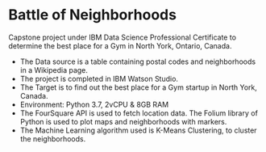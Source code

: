 # Battle of Neighborhoods
Capstone project under IBM Data Science Professional Certificate to determine the best place for a Gym in North York, Ontario, Canada.

* The Data source is a table containing postal codes and neighborhoods in a Wikipedia page.
* The project is completed in IBM Watson Studio.
* The Target is to find out the best place for a Gym startup in North York, Canada.
* Environment: Python 3.7, 2vCPU & 8GB RAM
* The FourSquare API is used to fetch location data. The Folium library of Python is used to plot maps and neighborhoods with markers.
* The Machine Learning algorithm used is K-Means Clustering, to cluster the neighborhoods.
